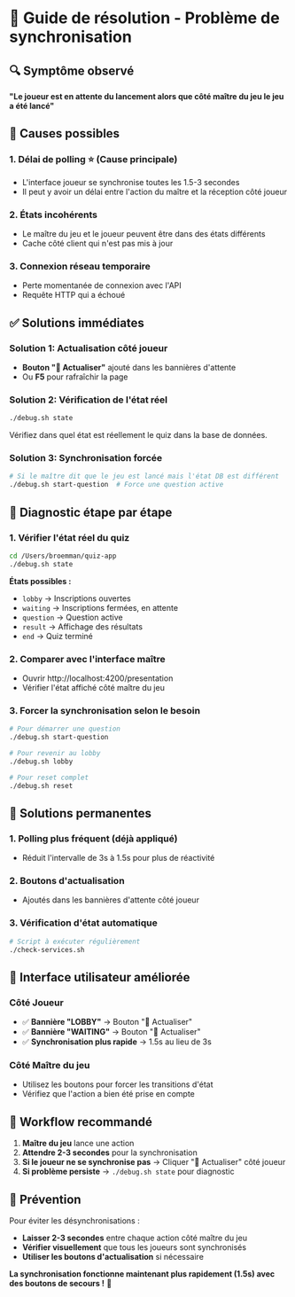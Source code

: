 # 🔄 Guide de résolution - Problème de synchronisation

## 🔍 Symptôme observé

**"Le joueur est en attente du lancement alors que côté maître du jeu le jeu a été lancé"**

## 🎯 Causes possibles

### 1. **Délai de polling** ⭐ (Cause principale)
- L'interface joueur se synchronise toutes les 1.5-3 secondes
- Il peut y avoir un délai entre l'action du maître et la réception côté joueur

### 2. **États incohérents**
- Le maître du jeu et le joueur peuvent être dans des états différents
- Cache côté client qui n'est pas mis à jour

### 3. **Connexion réseau temporaire**
- Perte momentanée de connexion avec l'API
- Requête HTTP qui a échoué

## ✅ Solutions immédiates

### Solution 1: Actualisation côté joueur
- **Bouton "🔄 Actualiser"** ajouté dans les bannières d'attente
- Ou **F5** pour rafraîchir la page

### Solution 2: Vérification de l'état réel
```bash
./debug.sh state
```
Vérifiez dans quel état est réellement le quiz dans la base de données.

### Solution 3: Synchronisation forcée
```bash
# Si le maître dit que le jeu est lancé mais l'état DB est différent
./debug.sh start-question  # Force une question active
```

## 🔧 Diagnostic étape par étape

### 1. Vérifier l'état réel du quiz
```bash
cd /Users/broemman/quiz-app
./debug.sh state
```

**États possibles :**
- `lobby` → Inscriptions ouvertes
- `waiting` → Inscriptions fermées, en attente
- `question` → Question active
- `result` → Affichage des résultats
- `end` → Quiz terminé

### 2. Comparer avec l'interface maître
- Ouvrir http://localhost:4200/presentation
- Vérifier l'état affiché côté maître du jeu

### 3. Forcer la synchronisation selon le besoin
```bash
# Pour démarrer une question
./debug.sh start-question

# Pour revenir au lobby
./debug.sh lobby

# Pour reset complet
./debug.sh reset
```

## 🚀 Solutions permanentes

### 1. **Polling plus fréquent** (déjà appliqué)
- Réduit l'intervalle de 3s à 1.5s pour plus de réactivité

### 2. **Boutons d'actualisation**
- Ajoutés dans les bannières d'attente côté joueur

### 3. **Vérification d'état automatique**
```bash
# Script à exécuter régulièrement
./check-services.sh
```

## 📱 Interface utilisateur améliorée

### Côté Joueur
- ✅ **Bannière "LOBBY"** → Bouton "🔄 Actualiser"  
- ✅ **Bannière "WAITING"** → Bouton "🔄 Actualiser"
- ✅ **Synchronisation plus rapide** → 1.5s au lieu de 3s

### Côté Maître du jeu
- Utilisez les boutons pour forcer les transitions d'état
- Vérifiez que l'action a bien été prise en compte

## 🎯 Workflow recommandé

1. **Maître du jeu** lance une action
2. **Attendre 2-3 secondes** pour la synchronisation
3. **Si le joueur ne se synchronise pas** → Cliquer "🔄 Actualiser" côté joueur
4. **Si problème persiste** → `./debug.sh state` pour diagnostic

## 🔄 Prévention

Pour éviter les désynchronisations :
- **Laisser 2-3 secondes** entre chaque action côté maître du jeu
- **Vérifier visuellement** que tous les joueurs sont synchronisés
- **Utiliser les boutons d'actualisation** si nécessaire

**La synchronisation fonctionne maintenant plus rapidement (1.5s) avec des boutons de secours !** 🎊